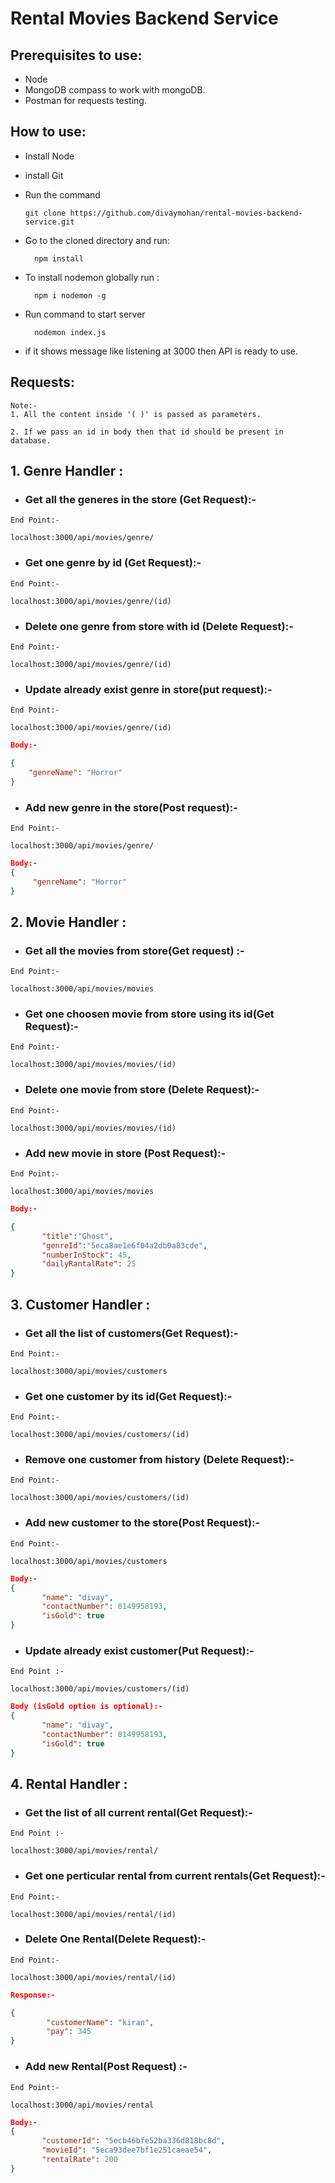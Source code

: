 ﻿# Rental Movies Backend Service

## Prerequisites to use:
* Node
* MongoDB compass to work with mongoDB.
* Postman for requests testing.

## How to use:
* Install Node
* install Git
* Run the command

 
      git clone https://github.com/divaymohan/rental-movies-backend-service.git
 
* Go to the cloned directory and run:
    
        npm install
 
* To install nodemon globally run :
 
        npm i nodemon -g 
 
* Run command to start server


        nodemon index.js

* if it shows message like listening at 3000 then API is ready to use.

## Requests:
```
Note:-
1. All the content inside '( )' is passed as parameters.

2. If we pass an id in body then that id should be present in database.
```
## 1. Genre Handler :
* ### Get all the generes in the store (Get Request):-
```
End Point:- 

localhost:3000/api/movies/genre/
```
* ### Get one genre by id (Get Request):-
```
End Point:- 

localhost:3000/api/movies/genre/(id)
``` 
* ### Delete one genre from store with id (Delete Request):- 
```
End Point:- 

localhost:3000/api/movies/genre/(id)
```
* ### Update already exist genre in store(put request):-
```    
End Point:-

localhost:3000/api/movies/genre/(id)

```
```json
Body:- 

{
    "genreName": "Horror"
}
``` 

* ### Add new genre in the store(Post request):- 
```
End Point:- 

localhost:3000/api/movies/genre/
```
```json
Body:-
{
     "genreName": "Horror"
}
```
## 2. Movie Handler :
* ### Get all the movies from store(Get request) :-
```
End Point:- 

localhost:3000/api/movies/movies
```
* ### Get one choosen movie from store using its id(Get Request):-
```
End Point:- 

localhost:3000/api/movies/movies/(id)
``` 
* ### Delete one movie from store (Delete Request):-
```
End Point:- 

localhost:3000/api/movies/movies/(id)
```
* ### Add new movie in store (Post Request):- 
```
End Point:-  

localhost:3000/api/movies/movies
```  
```json
Body:-

{
       "title":"Ghost",
       "genreId":"5eca8ae1e6f04a2db0a83cde",
       "numberInStock": 45,
       "dailyRantalRate": 25
}
```
## 3. Customer Handler :
* ### Get all the list of customers(Get Request):-
```
End Point:- 

localhost:3000/api/movies/customers
```
* ### Get one customer by its id(Get Request):-
```
End Point:- 

localhost:3000/api/movies/customers/(id)
```
* ### Remove one customer from history (Delete Request):-
```
End Point:- 

localhost:3000/api/movies/customers/(id)
```
* ### Add new customer to the store(Post Request):-
```
End Point:- 

localhost:3000/api/movies/customers
```
```json
Body:- 
{
       "name": "divay",
       "contactNumber": 8149958193,
       "isGold": true
}
```
* ### Update already exist customer(Put Request):-
```
End Point :- 

localhost:3000/api/movies/customers/(id)
```

```json
Body (isGold option is optional):-
{
       "name": "divay",
       "contactNumber": 8149958193,
       "isGold": true
}

```
## 4. Rental Handler :
* ### Get the list of all current rental(Get Request):-
```
End Point :-

localhost:3000/api/movies/rental/
```

* ### Get one perticular rental from current rentals(Get Request):-
```
End Point:- 

localhost:3000/api/movies/rental/(id)
```
* ### Delete One Rental(Delete Request):-
```
End Point:- 

localhost:3000/api/movies/rental/(id)
```
```json
Response:- 

{
        "customerName": "kiran",
        "pay": 345
}
```
* ### Add new Rental(Post Request) :- 
```
End Point:-

localhost:3000/api/movies/rental

```
```json
Body:-
{
       "customerId": "5ecb46bfe52ba336d818bc8d",
       "movieId": "5eca93dee7bf1e251caeae54",
       "rentalRate": 200
}
```


